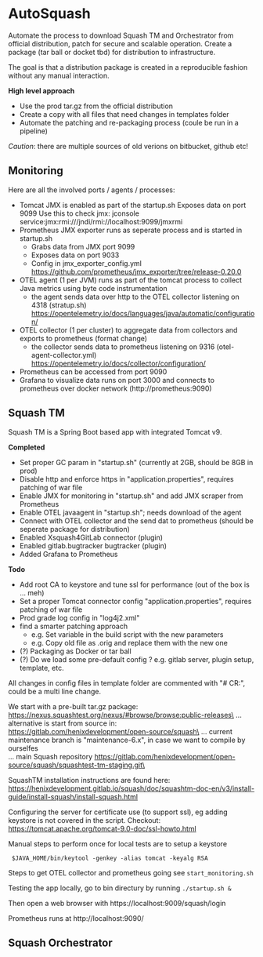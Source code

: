 # AutoSquash

Automate the process to download Squash TM and Orchestrator from official distribution, patch for secure and scalable operation. Create a package (tar ball or docket tbd) for distribution to infrastructure.

The goal is that a distribution package is created in a reproducible fashion without any manual interaction.

**High level approach**

-   Use the prod tar.gz from the official distribution
-   Create a copy with all files that need changes in templates folder
-   Automate the patching and re-packaging process (coule be run in a pipeline)

_Caution_: there are multiple sources of old verions on bitbucket, github etc!

## Monitoring

Here are all the involved ports / agents / processes:

-   Tomcat JMX is enabled as part of the startup.sh
    Exposes data on port 9099
    Use this to check jmx: jconsole service:jmx:rmi:///jndi/rmi://localhost:9099/jmxrmi
-   Prometheus JMX exporter runs as seperate process and is started in startup.sh
    - Grabs data from JMX port 9099
    - Exposes data on port 9033 
    - Config in jmx_exporter_config.yml
      https://github.com/prometheus/jmx_exporter/tree/release-0.20.0
-   OTEL agent (1 per JVM) runs as part of the tomcat process to collect Java metrics using byte code instrumentation
    -   the agent sends data over http to the OTEL collector listening on 4318 (stratup.sh)
        https://opentelemetry.io/docs/languages/java/automatic/configuration/
-   OTEL collector (1 per cluster) to aggregate data from collectors and exports to prometheus (format change)
    -   the collector sends data to prometheus listening on 9316 (otel-agent-collector.yml)
        https://opentelemetry.io/docs/collector/configuration/
-   Prometheus can be accessed from port 9090
-   Grafana to visualize data runs on port 3000 and connects to prometheus over docker network (http://prometheus:9090)

## Squash TM

Squash TM is a Spring Boot based app with integrated Tomcat v9.

**Completed**

-   Set proper GC param in "startup.sh" (currently at 2GB, should be 8GB in prod)
-   Disable http and enforce https in "application.properties", requires patching of war file
-   Enable JMX for monitoring in "startup.sh" and add JMX scraper from Prometheus
-   Enable OTEL javaagent in "startup.sh"; needs download of the agent
-   Connect with OTEL collector and the send dat to prometheus (should be seperate package for distribution)
-   Enabled Xsquash4GitLab connector (plugin)
-   Enabled gitlab.bugtracker bugtracker (plugin)
-   Added Grafana to Prometheus

**Todo**

-   Add root CA to keystore and tune ssl for performance (out of the box is ... meh)
-   Set a proper Tomcat connector config "application.properties", requires patching of war file
-   Prod grade log config in "log4j2.xml"
-   find a smarter patching approach
    -   e.g. Set variable in the build script with the new parameters
    -   e.g. Copy old file as .orig and replace them with the new one
-   (?) Packaging as Docker or tar ball
-   (?) Do we load some pre-default config ? e.g. gitlab server, plugin setup, template, etc.

All changes in config files in template folder are commented with "# CR:", could be a multi line change.

We start with a pre-built tar.gz package: https://nexus.squashtest.org/nexus/#browse/browse:public-releases\
... alternative is start from source in: https://gitlab.com/henixdevelopment/open-source/squash\
... current maintenance branch is "maintenance-6.x", in case we want to compile by ourselfes\
... main Squash repository https://gitlab.com/henixdevelopment/open-source/squash/squashtest-tm-staging.git\

SquashTM installation instructions are found here:
https://henixdevelopment.gitlab.io/squash/doc/squashtm-doc-en/v3/install-guide/install-squash/install-squash.html

Configuring the server for certificate use (to support ssl), eg adding keystore is not covered in the script.
Checkout: https://tomcat.apache.org/tomcat-9.0-doc/ssl-howto.html

Manual steps to perform once for local tests are to setup a keystore

```
 $JAVA_HOME/bin/keytool -genkey -alias tomcat -keyalg RSA
```

Steps to get OTEL collector and prometheus going see `start_monitoring.sh`

Testing the app locally, go to bin directury by running `./startup.sh &`

Then open a web browser with https://localhost:9009/squash/login

Prometheus runs at http://localhost:9090/

## Squash Orchestrator

